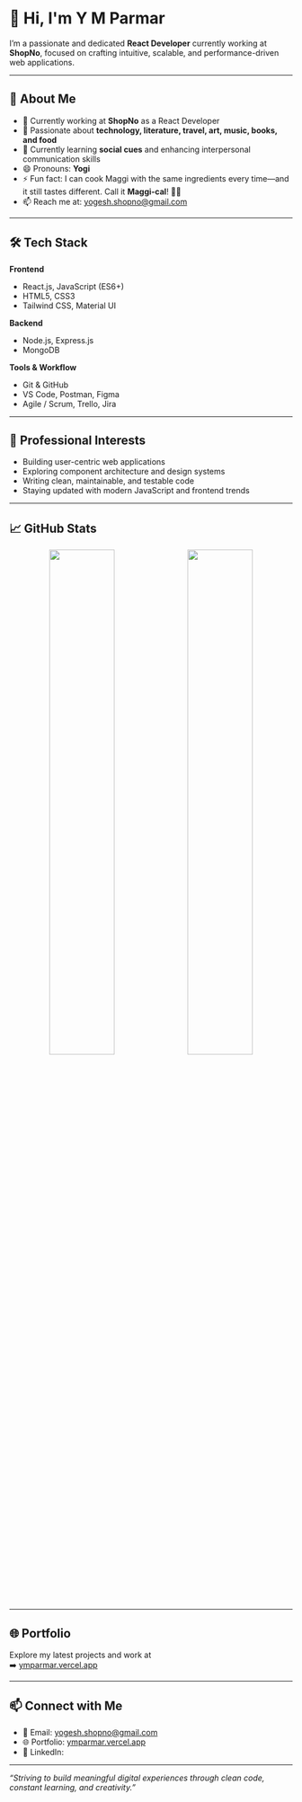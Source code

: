 # 👋 Hi, I'm Y M Parmar
 
I’m a passionate and dedicated **React Developer** currently working at **ShopNo**, focused on crafting intuitive, scalable, and performance-driven web applications.
 
---
 
## 🚀 About Me
 
- 🔭 Currently working at **ShopNo** as a React Developer  
- 👀 Passionate about **technology, literature, travel, art, music, books, and food**  
- 🌱 Currently learning **social cues** and enhancing interpersonal communication skills  
- 😄 Pronouns: **Yogi**  
- ⚡ Fun fact: I can cook Maggi with the same ingredients every time—and it still tastes different. Call it **Maggi-cal**! 🍜✨  
- 📫 Reach me at: [yogesh.shopno@gmail.com](mailto:yogesh.shopno@gmail.com)
 
---
 
## 🛠️ Tech Stack
 
**Frontend**
- React.js, JavaScript (ES6+)
- HTML5, CSS3
- Tailwind CSS, Material UI
 
**Backend**
- Node.js, Express.js
- MongoDB
 
**Tools & Workflow**
- Git & GitHub
- VS Code, Postman, Figma
- Agile / Scrum, Trello, Jira
 
---
 
## 💼 Professional Interests
 
- Building user-centric web applications  
- Exploring component architecture and design systems  
- Writing clean, maintainable, and testable code  
- Staying updated with modern JavaScript and frontend trends
 
---
 
## 📈 GitHub Stats
 
<p align="center">
  <img src="https://github-readme-stats.vercel.app/api?username=yogeshShopno&show_icons=true&theme=default&hide_border=true" width="48%" />
  <img src="https://github-readme-stats.vercel.app/api/top-langs/?username=yogeshShopno&layout=compact&theme=default&hide_border=true" width="48%" />
</p>
 
---
 
## 🌐 Portfolio
 
Explore my latest projects and work at  
➡️ [ymparmar.vercel.app](https://ymparmar.vercel.app)
 
---
 
## 📫 Connect with Me
 
- 📧 Email: [yogesh.shopno@gmail.com](mailto:yogesh.shopno@gmail.com)
- 🌐 Portfolio: [ymparmar.vercel.app](https://ymparmar.vercel.app)
- 💼 LinkedIn:
 
---
 
_“Striving to build meaningful digital experiences through clean code, constant learning, and creativity.”_
 
 
